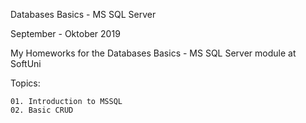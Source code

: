 Databases Basics - MS SQL Server

September - Oktober 2019

My Homeworks for the Databases Basics - MS SQL Server module at SoftUni

Topics:

	01. Introduction to MSSQL
	02. Basic CRUD